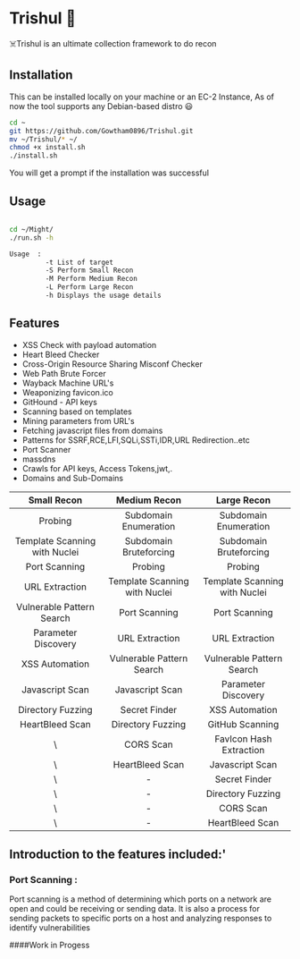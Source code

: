 # Trishul 🔱 

☠️Trishul is an ultimate collection framework to do recon

## Installation

This can be installed locally on your machine or an EC-2 Instance, As of now the tool supports any Debian-based distro 😃

```bash
cd ~
git https://github.com/Gowtham0896/Trishul.git
mv ~/Trishul/* ~/
chmod +x install.sh
./install.sh

```
You will get a prompt if the installation was successful

## Usage

```bash

cd ~/Might/
./run.sh -h

Usage  :
         -t	List of target
         -S	Perform Small Recon
         -M	Perform Medium Recon
         -L	Perform Large Recon
         -h	Displays the usage details

```




## Features
* XSS Check with payload automation
* Heart Bleed Checker
* Cross-Origin Resource Sharing Misconf Checker
* Web Path Brute Forcer
* Wayback Machine URL's
* Weaponizing favicon.ico
* GitHound - API keys
* Scanning based on templates
* Mining parameters from URL's
* Fetching javascript files from domains
* Patterns for SSRF,RCE,LFI,SQLi,SSTi,IDR,URL Redirection..etc 
* Port Scanner
* massdns
* Crawls for API keys, Access Tokens,jwt,.
* Domains and Sub-Domains


Small Recon | Medium Recon | Large Recon
| :---: | :---: | :---:
Probing  | Subdomain Enumeration | Subdomain Enumeration
Template Scanning with Nuclei  | Subdomain Bruteforcing | Subdomain Bruteforcing
Port Scanning  | Probing | Probing
URL Extraction  | Template Scanning with Nuclei | Template Scanning with Nuclei
Vulnerable Pattern Search  | Port Scanning | Port Scanning
Parameter Discovery  | URL Extraction | URL Extraction
XSS Automation  | Vulnerable Pattern Search | Vulnerable Pattern Search
Javascript Scan  | Javascript Scan | Parameter Discovery
Directory Fuzzing  | Secret Finder | XSS Automation
HeartBleed Scan  | Directory Fuzzing | GitHub Scanning
 \ |CORS Scan |  FavIcon Hash Extraction
\  | HeartBleed Scan | Javascript Scan
 \  | - | Secret Finder
 \  | - | Directory Fuzzing
 \  | - | CORS Scan
 \  | - | HeartBleed Scan

 ## Introduction to the features included:'
 ### Port Scanning	:
Port scanning is a method of determining which ports on a network are open and could be receiving or sending data. It is also a process for sending packets to specific ports on a host and analyzing responses to identify vulnerabilities
 
####Work in Progess

